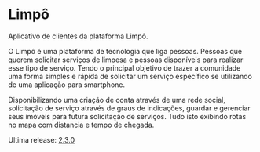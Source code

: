 Limpô
=====================================================================

Aplicativo de clientes da plataforma Limpô.

O Limpô é uma plataforma de tecnologia que liga pessoas. Pessoas que querem solicitar serviços de limpesa e pessoas disponíveis para realizar esse tipo de serviço. Tendo o principal objetivo de trazer a comunidade uma forma simples e rápida de solicitar um serviço específico se utilizando de uma aplicação para smartphone.

Disponibilizando uma criação de conta através de uma rede social, solicitação de serviço através de graus de indicações, guardar e gerenciar seus imóveis para futura solicitação de serviços. Tudo isto exibindo rotas no mapa com distancia e tempo de chegada.

Ultima release: [2.3.0](<https://github.com/The-Crew/Limpo/releases/tag/2.3.0>)

